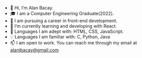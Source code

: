 - 👋 Hi, I’m Alan Bacay.
- 🎓 I am a Computer Engineering Graduate(2022).
- 👀 I am pursuing a career in front-end development.
- 🌱 I’m currently learning and developing with React.
- 🧠 Languages I am adept with: HTML, CSS, JavaScript.
- 💡 Languages I am familiar with: C, Python, Java
- 📫 I am open to work. You can reach me through my email at alanjbacay@gmail.com

<!---
alanbacay02/alanbacay02 is a ✨ special ✨ repository because its `README.md` (this file) appears on your GitHub profile.
You can click the Preview link to take a look at your changes.
--->
